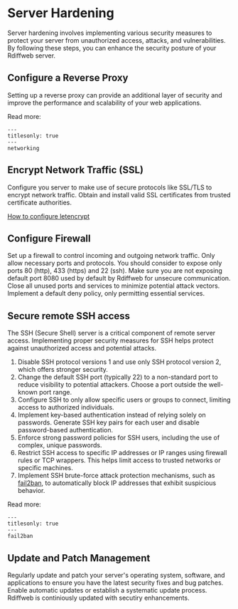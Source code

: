 # Server Hardening

Server hardening involves implementing various security measures to protect your server from unauthorized access, attacks, and vulnerabilities. By following these steps, you can enhance the security posture of your Rdiffweb server.

## Configure a Reverse Proxy

Setting up a reverse proxy can provide an additional layer of security and improve the performance and scalability of your web applications.

Read more:

```{toctree}
---
titlesonly: true
---
networking
```

## Encrypt Network Traffic (SSL)

Configure you server to make use of secure protocols like SSL/TLS to encrypt network traffic.
Obtain and install valid SSL certificates from trusted certificate authorities.

[How to configure letencrypt](https://wiki.debian.org/LetsEncrypt)

## Configure Firewall

Set up a firewall to control incoming and outgoing network traffic. Only allow necessary ports and protocols.
You should consider to expose only ports 80 (http), 433 (https) and 22 (ssh).
Make sure you are not exposing default port 8080 used by default by Rdiffweb for unsecure communication.
Close all unused ports and services to minimize potential attack vectors.
Implement a default deny policy, only permitting essential services.

## Secure remote SSH access

The SSH (Secure Shell) server is a critical component of remote server access. Implementing proper security measures for SSH helps protect against unauthorized access and potential attacks.

1. Disable SSH protocol versions 1 and use only SSH protocol version 2, which offers stronger security.
2. Change the default SSH port (typically 22) to a non-standard port to reduce visibility to potential attackers. Choose a port outside the well-known port range.
3. Configure SSH to only allow specific users or groups to connect, limiting access to authorized individuals.
4. Implement key-based authentication instead of relying solely on passwords. Generate SSH key pairs for each user and disable password-based authentication.
5. Enforce strong password policies for SSH users, including the use of complex, unique passwords.
6. Restrict SSH access to specific IP addresses or IP ranges using firewall rules or TCP wrappers. This helps limit access to trusted networks or specific machines.
7. Implement SSH brute-force attack protection mechanisms, such as [fail2ban](fail2ban.md), to automatically block IP addresses that exhibit suspicious behavior.

Read more:

```{toctree}
---
titlesonly: true
---
fail2ban
```

## Update and Patch Management

Regularly update and patch your server's operating system, software, and applications to ensure you have the latest security fixes and bug patches.
Enable automatic updates or establish a systematic update process.
Rdiffweb is continiously updated with secutiry enhancements.


